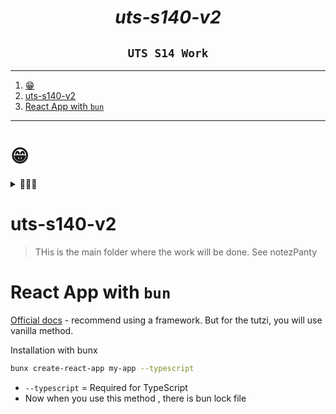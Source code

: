 <h1 align="center"><i>uts-s140-v2</i></h1>
<h2 align="center"><code>UTS S14 Work</code></h2>

---

1. [😁](#)
2. [uts-s140-v2](#uts-s140-v2)
3. [React App with `bun`](#react-app-with-bun)

---

# 😁

<details>
<summary>
👅👅👅
</summary>
<img src="./public/r.gif" width="400%">
</details>

# uts-s140-v2

> THis is the main folder where the work will be done. See notezPanty

# React App with `bun`

[Official docs](https://react.dev/learn/start-a-new-react-project) - recommend using a framework. But for the tutzi, you will use vanilla method.

Installation with bunx

```sh
bunx create-react-app my-app --typescript
```

- `--typescript` = Required for TypeScript
- Now when you use this method , there is bun lock file
